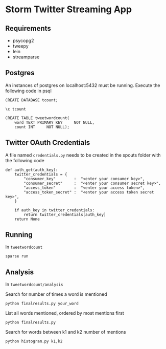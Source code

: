 # Storm Twitter Streaming App

## Requirements

- psycopg2
- tweepy
- lein
- streamparse

## Postgres

An instances of postgres on localhost:5432 must be running. Execute the following code in psql

```
CREATE DATABASE tcount;

\c tcount

CREATE TABLE tweetwordcount(
    word TEXT PRIMARY KEY     NOT NULL,
    count INT     NOT NULL);
```

## Twitter OAuth Credentials

A file named `credentials.py` needs to be created in the spouts folder with the following code

```
def auth_get(auth_key):
    twitter_credentials = {
        "consumer_key"        :  "<enter your consumer key>",
        "consumer_secret"     :  "<enter your consumer secret key>",
        "access_token"        :  "<enter your access token>",
        "access_token_secret" :  "<enter your access token secret key>",
    }

    if auth_key in twitter_credentials:
        return twitter_credentials[auth_key]
    return None
```

## Running

In `tweetwordcount`

`sparse run`

## Analysis

In `tweetwordcount/analysis`

Search for number of times a word is mentioned

`python finalresults.py your_word`

List all words mentioned, ordered by most mentions first

`python finalresults.py`

Search for words between k1 and k2 number of mentions

`python histogram.py k1,k2`